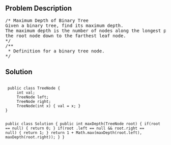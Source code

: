 <!--
<style>
  body { font-family: Arial, sans-serif; }
  .container { max-width: 744px; margin: 0 auto; padding: 10px; }
  .comment-block { background-color: #f9f9f9; padding: 10px; border-left: 5px solid #ccc; max-width: 100%; margin: 20px auto; overflow-wrap: break-word; white-space: pre-wrap; }
  .code-block { background-color: #f4f4f4; padding: 10px; border: 1px solid #ddd; max-width: 100%; margin: 20px auto; overflow-wrap: break-word; white-space: pre-wrap; }
</style>
-->

<div class='container'>
<h2>Problem Description</h2>
<div class='comment-block'>
<pre>
/* Maximum Depth of Binary Tree
Given a binary tree, find its maximum depth.
The maximum depth is the number of nodes along the longest path from 
the root node down to the farthest leaf node.
*/
/**
 * Definition for a binary tree node.
*/
</pre>
</div>

<h2>Solution</h2>
<div class='code-block'>
<pre><code class='language-java'>
 public class TreeNode {
     int val;
     TreeNode left;
     TreeNode right;
     TreeNode(int x) { val = x; }
}
 
public class Solution {
    public int maxDepth(TreeNode root) {
        if(root == null) {
            return 0;
        }
        if(root .left == null && root.right == null) {
            return 1;
        }
        return 1 + Math.max(maxDepth(root.left), maxDepth(root.right));
    }
}</code></pre>
</div>
</div>
